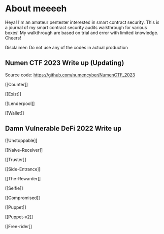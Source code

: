 # About meeeeh

Heya! I'm an amateur pentester interested in smart contract security. This is a journal of my smart contract security audits walkthrough for various boxes! My walkthrough are based on trial and error with limited knowledge. Cheers! 

Disclaimer: Do not use any of the codes in actual production

## Numen CTF 2023 Write up (Updating)

Source code:  https://github.com/numencyber/NumenCTF_2023

[[Counter]]

[[Exist]]

[[Lenderpool]]

[[Wallet]]

## Damn Vulnerable DeFi 2022 Write up

[[Unstoppable]]

[[Naive-Receiver]]

[[Truster]]

[[Side-Entrance]]

[[The-Rewarder]]

[[Selfie]]

[[Compromised]]

[[Puppet]]

[[Puppet-v2]]

[[Free-rider]]

